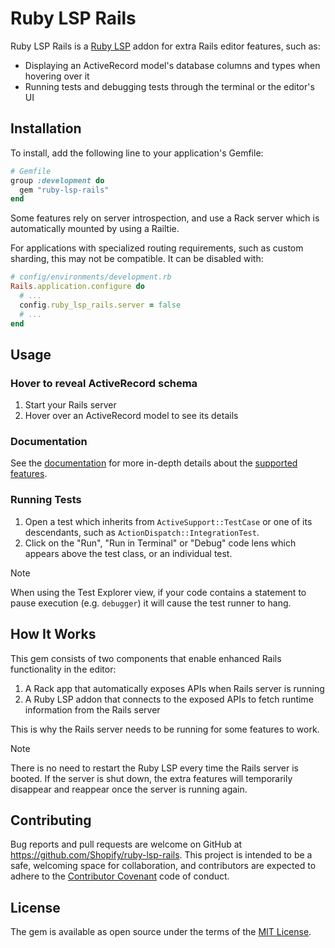 # Ruby LSP Rails

Ruby LSP Rails is a [Ruby LSP](https://github.com/Shopify/ruby-lsp) addon for extra Rails editor features, such as:

- Displaying an ActiveRecord model's database columns and types when hovering over it
- Running tests and debugging tests through the terminal or the editor's UI

## Installation

To install, add the following line to your application's Gemfile:

```ruby
# Gemfile
group :development do
  gem "ruby-lsp-rails"
end
```
Some features rely on server introspection, and use a Rack server which is automatically mounted by using a Railtie.

For applications with specialized routing requirements, such as custom sharding, this may not be compatible. It can
be disabled with:

```ruby
# config/environments/development.rb
Rails.application.configure do
  # ...
  config.ruby_lsp_rails.server = false
  # ...
end
```

## Usage

### Hover to reveal ActiveRecord schema

1. Start your Rails server
1. Hover over an ActiveRecord model to see its details

### Documentation

See the [documentation](https://shopify.github.io/ruby-lsp-rails) for more in-depth details about the
[supported features](https://shopify.github.io/ruby-lsp-rails/RubyLsp/Rails.html).

### Running Tests

1. Open a test which inherits from `ActiveSupport::TestCase` or one of its descendants, such as `ActionDispatch::IntegrationTest`.
2. Click on the "Run", "Run in Terminal" or "Debug" code lens which appears above the test class, or an individual test.

> [!NOTE]
> When using the Test Explorer view, if your code contains a statement to pause execution (e.g. `debugger`) it will
> cause the test runner to hang.

## How It Works

This gem consists of two components that enable enhanced Rails functionality in the editor:

1. A Rack app that automatically exposes APIs when Rails server is running
1. A Ruby LSP addon that connects to the exposed APIs to fetch runtime information from the Rails server

This is why the Rails server needs to be running for some features to work.

> [!NOTE]
> There is no need to restart the Ruby LSP every time the Rails server is booted.
> If the server is shut down, the extra features will temporarily disappear and reappear once the server is running again.

## Contributing

Bug reports and pull requests are welcome on GitHub at https://github.com/Shopify/ruby-lsp-rails. This project is
intended to be a safe, welcoming space for collaboration, and contributors are expected to adhere to the
[Contributor Covenant](https://github.com/Shopify/ruby-lsp-rails/blob/main/CODE_OF_CONDUCT.md) code of conduct.

## License

The gem is available as open source under the terms of the
[MIT License](https://github.com/Shopify/ruby-lsp-rails/blob/main/LICENSE.txt).
